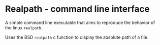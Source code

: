 # Realpath - command line interface

A simple command line executable that aims to reproduce the behavior of the linux `realpath`.

Uses the BSD `realpath` c function to display the absolute path of a file.
